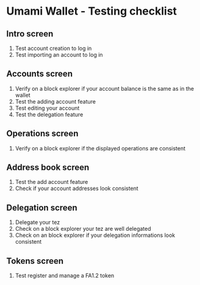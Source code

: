 # Umami Wallet - Testing checklist

## Intro screen
1. Test account creation to log in
2. Test importing an account to log in

## Accounts screen
1. Verify on a block explorer if your account balance is the same as in the wallet
2. Test the adding account feature
3. Test editing your account
4. Test the delegation feature

## Operations screen
1. Verify on a block explorer if the displayed operations are consistent

## Address book screen
1. Test the add account feature
2. Check if your account addresses look consistent

## Delegation screen
1. Delegate your tez
2. Check on a block explorer your tez are well delegated
3. Check on an block explorer if your delegation informations look consistent

## Tokens screen
1. Test register and manage a FA1.2 token
